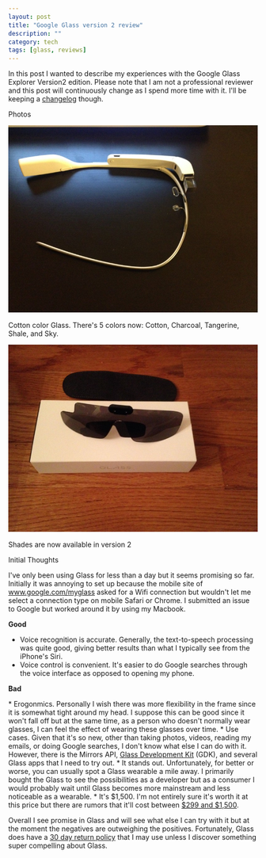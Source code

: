 ```yaml
---
layout: post
title: "Google Glass version 2 review"
description: ""
category: tech
tags: [glass, reviews]
---
```



In this post I wanted to describe my experiences with the Google Glass Explorer
Version2 edition. Please note that I am not a professional reviewer and this post
will continuously change as I spend more time with it. I'll be keeping
a [changelog](https://github.com/minhongrails/blog/commits/master/_posts/2013-11-22-google-glass-version2-review.md) though.

<div class="mSpotlight">Photos</div>

<a class="lightbox" href="/assets/img/glass/left.JPG"><img class='imageSpotlight' src="/assets/img/glass/left.JPG" alt="left.JPG" width="900px"/></a>

Cotton color Glass. There's 5 colors now: Cotton, Charcoal, Tangerine, Shale, and Sky.

<a class="lightbox" href="/assets/img/glass/shades.JPG"><img class='imageSpotlight' src="/assets/img/glass/shades.JPG" alt="shades.JPG" width="900px"/></a>

Shades are now available in version 2

<div class="mSpotlight">Initial Thoughts</div>

I've only been using Glass for less than a day but it seems promising so far.
Initially it was annoying to set up because the mobile site of www.google.com/myglass
asked for a Wifi connection but wouldn't let me select a connection type on mobile
Safari or Chrome. I submitted an issue to Google but worked around it by using my Macbook.

<b>Good</b>
* Voice recognition is accurate. Generally, the text-to-speech processing was
quite good, giving better results than what I typically see from the iPhone's Siri.
* Voice control is convenient. It's easier to do Google searches through
the voice interface as opposed to opening my phone.

<p><b>Bad</b></p>
* Erogonmics. Personally I wish there was more flexibility in the frame since
it is somewhat tight around my head. I suppose this can be good since it won't
fall off but at the same time, as a person who doesn't normally wear glasses, I
can feel the effect of wearing these glasses over time. 
* Use cases. Given that it's so new, other than taking photos, videos, reading my
emails, or doing Google searches, I don't know what else I can do with it. However,
there is the Mirrors API, <a href="https://developers.google.com/glass/">Glass Development Kit</a> (GDK),
and several Glass apps that I need to try out.
* It stands out. Unfortunately, for better or worse, you can usually spot a Glass
wearable a mile away. I primarily bought the Glass to see the possibilities as a 
developer but as a consumer I would probably wait until Glass becomes more
mainstream and less noticeable as a wearable.
* It's $1,500. I'm not entirely sure it's worth it at this price but there are
rumors that it'll cost between <a href="http://gigaom.com/2013/08/08/why-google-glass-costs-1500-now-and-will-likely-be-around-299-later/">$299 and $1,500</a>. 


Overall I see promise in Glass and will see what else I can try with it but at
the moment the negatives are outweighing the positives. Fortunately, Glass
does have a <a href="http://www.google.com/glass/terms/">30 day return policy</a> that I may use unless I discover something
super compelling about Glass.
